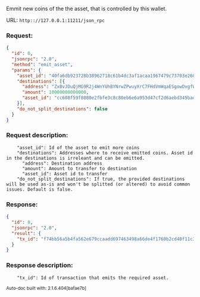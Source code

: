 Emmit new coins of the the asset, that is controlled by this wallet.

URL: ```http:://127.0.0.1:11211/json_rpc```
### Request: 
```json
{
  "id": 0,
  "jsonrpc": "2.0",
  "method": "emit_asset",
  "params": {
    "asset_id": "40fa6db923728b38962718c61b4dc3af1acaa1967479c73703e260dc3609c58d",
    "destinations": [{
      "address": "ZxBvJDuQjMG9R2j4WnYUhBYNrwZPwuyXrC7FHdVmWqaESgowDvgfWtiXeNGu8Px9B24pkmjsA39fzSSiEQG1ekB225ZnrMTBp",
      "amount": 10000000000000,
      "asset_id": "cc608f59f8080e2fbfe3c8c80eb6e6a953d47cf2d6aebd345bada3a1cab99852"
    }],
    "do_not_split_destinations": false
  }
}
```
### Request description: 
```
    "asset_id": Id of the asset to emit more coins
    "destinations": Addresses where to receive emitted coins. Asset id in the destinations is irreleant and can be omitted.
      "address": Destination address
      "amount": Amount to transfer to destination
      "asset_id": Asset id to transfer
    "do_not_split_destinations": If true, the provided destinations will be used as-is and won't be splitted (or altered) to avoid common issues. Default is false.

```
### Response: 
```json
{
  "id": 0,
  "jsonrpc": "2.0",
  "result": {
    "tx_id": "f74bb56a5b4fa562e679ccaadd697463498a66de4f1760b2cd40f11c3a00a7a8"
  }
}
```
### Response description: 
```
    "tx_id": Id of transaction that emits the required asset.

```
<sub>Auto-doc built with: 2.1.6.404[bafae7b]</sub>